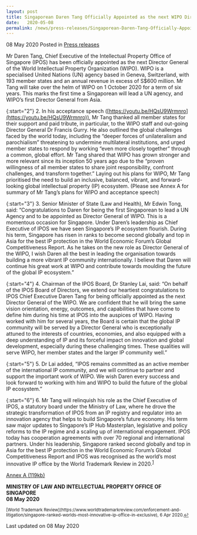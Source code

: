 ```yaml
---
layout: post
title: Singaporean Daren Tang Officially Appointed as the next WIPO Director General 
date:   2020-05-08
permalink: /news/press-releases/Singaporean-Daren-Tang-Officially-Appointed-as-the-next-WIPO-Director-General 
---
```


08 May 2020 Posted in [Press releases](/news/press-releases)

Mr Daren Tang, Chief Executive of the Intellectual Property Office of Singapore (IPOS) has been officially appointed as the next Director General of the World Intellectual Property Organization (WIPO). WIPO is a specialised United Nations (UN) agency based in Geneva, Switzerland, with 193 member states and an annual revenue in excess of S$600 million. Mr Tang will take over the helm of WIPO on 1 October 2020 for a term of six years. This marks the first time a Singaporean will lead a UN agency, and WIPO’s first Director General from Asia.

{:start="2"}
2.	In his acceptance speech ([https://youtu.be/HQsU9Wrmnro](https://youtu.be/HQsU9Wrmnro)), Mr Tang thanked all member states for their support and paid tribute, in particular, to the WIPO staff and out-going Director General Dr Francis Gurry. He also outlined the global challenges faced by the world today, including the “deeper forces of unilateralism and parochialism” threatening to undermine multilateral institutions, and urged member states to respond by working “even more closely together” through a common, global effort. Mr Tang shared that WIPO has grown stronger and more relevant since its inception 50 years ago due to the “proven willingness of all member states to share joint responsibility, confront challenges, and transform together.” Laying out his plans for WIPO, Mr Tang prioritised the need to build an inclusive, balanced, vibrant, and forward-looking global intellectual property (IP) ecosystem. (Please see Annex A for summary of Mr Tang’s plans for WIPO and acceptance speech)

{:start="3"}
3.	Senior Minister of State (Law and Health), Mr Edwin Tong, said: “Congratulations to Daren for being the first Singaporean to lead a UN Agency and to be appointed as Director General of WIPO. This is a momentous occasion for Singapore.  Under Daren’s leadership as Chief Executive of IPOS we have seen Singapore’s IP ecosystem flourish. During his term, Singapore has risen in ranks to become second globally and top in Asia for the best IP protection in the World Economic Forum’s Global Competitiveness Report. As he takes on the new role as Director General of the WIPO, I wish Daren all the best in leading the organisation towards building a more vibrant IP community internationally. I believe that Daren will continue his great work at WIPO and contribute towards moulding the future of the global IP ecosystem.”

{:start="4"}
4.	Chairman of the IPOS Board, Dr Stanley Lai, said: “On behalf of the IPOS Board of Directors, we extend our heartiest congratulations to IPOS Chief Executive Daren Tang for being officially appointed as the next Director General of the WIPO. We are confident that he will bring the same vision orientation, energy, outcomes, and capabilities that have come to define him during his time at IPOS into the auspices of WIPO. Having worked with him for several years, the Board is certain that the global IP community will be served by a Director General who is exceptionally attuned to the interests of countries, economies, and also equipped with a deep understanding of IP and its forceful impact on innovation and global development, especially during these challenging times. These qualities will serve WIPO, her member states and the larger IP community well.” 

{:start="5"}
5.	Dr Lai added, “IPOS remains committed as an active member of the international IP community, and we will continue to partner and support the important work of WIPO. We wish Daren every success and look forward to working with him and WIPO to build the future of the global IP ecosystem.”

{:start="6"}
6.	Mr Tang will relinquish his role as the Chief Executive of IPOS, a statutory board under the Ministry of Law, where he drove the strategic transformation of IPOS from an IP registry and regulator into an innovation agency that helps to build Singapore’s future economy. His term saw major updates to Singapore’s IP Hub Masterplan, legislative and policy reforms to the IP regime and a scaling up of international engagement. IPOS today has cooperation agreements with over 70 regional and international partners. Under his leadership, Singapore ranked second globally and top in Asia for the best IP protection in the World Economic Forum’s Global Competitiveness Report and IPOS was recognised as the world’s most innovative IP office by the World Trademark Review in 2020.<sup><a href="#fn1" id="ref1">1</a></sup>  

[Annex A (119kb)](/files/news/press-releases/2020/5/WIPO_DG_Annex_A.pdf)<br>

<b>MINISTRY OF LAW AND INTELLECTUAL PROPERTY OFFICE OF SINGAPORE</b><br>
<b>08 May 2020</b>

<p><sup id="fn1">[World Trademark Review](https://www.worldtrademarkreview.com/enforcement-and-litigation/singapore-ranked-worlds-most-innovative-ip-office-in-exclusive), 6 Apr 2020.<a href="#ref1" title="Jump back to footnote 1 in the text.">↩</a></sup></p>

<p class="right-side-updated">Last updated on 08 May 2020</p> 
